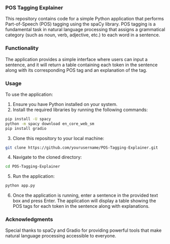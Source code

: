 ### POS Tagging Explainer

This repository contains code for a simple Python application that performs Part-of-Speech (POS) tagging using the spaCy library. POS tagging is a fundamental task in natural language processing that assigns a grammatical category (such as noun, verb, adjective, etc.) to each word in a sentence.

### Functionality

The application provides a simple interface where users can input a sentence, and it will return a table containing each token in the sentence along with its corresponding POS tag and an explanation of the tag.

### Usage

To use the application:

1. Ensure you have Python installed on your system.
2. Install the required libraries by running the following commands:

```bash
pip install -U spacy
python -m spacy download en_core_web_sm
pip install gradio
```

3. Clone this repository to your local machine:

```bash
git clone https://github.com/yourusername/POS-Tagging-Explainer.git
```

4. Navigate to the cloned directory:

```bash
cd POS-Tagging-Explainer
```

5. Run the application:

```bash
python app.py
```

6. Once the application is running, enter a sentence in the provided text box and press Enter. The application will display a table showing the POS tags for each token in the sentence along with explanations.
   
### Acknowledgments

Special thanks to spaCy and Gradio for providing powerful tools that make natural language processing accessible to everyone.
